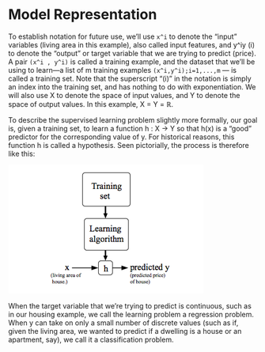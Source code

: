 # Model Representation
To establish notation for future use, we’ll use `x^i`
  to denote the “input” variables (living area in this example), also called input features, and y^iy 
(i)
  to denote the “output” or target variable that we are trying to predict (price). A pair `(x^i , y^i)` is called a training example, and the dataset that we’ll be using to learn—a list of m training examples `(x^i,y^i);i=1,...,m` — is called a training set. Note that the superscript “(i)” in the notation is simply an index into the training set, and has nothing to do with exponentiation. We will also use X to denote the space of input values, and Y to denote the space of output values. In this example, X = Y = ℝ.

To describe the supervised learning problem slightly more formally, our goal is, given a training set, to learn a function h : X → Y so that h(x) is a “good” predictor for the corresponding value of y. For historical reasons, this function h is called a hypothesis. Seen pictorially, the process is therefore like this:

![model representation](../images/model_representation.png)

When the target variable that we’re trying to predict is continuous, such as in our housing example, we call the learning problem a regression problem. When y can take on only a small number of discrete values (such as if, given the living area, we wanted to predict if a dwelling is a house or an apartment, say), we call it a classification problem.